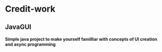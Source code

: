 # Credit-work
## JavaGUI
#### Simple java project to make yourself familliar with concepts of UI creation and async programming
